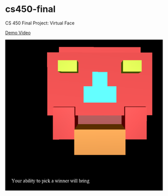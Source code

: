 # cs450-final
CS 450 Final Project: Virtual Face

[Demo Video](https://media.oregonstate.edu/media/t/1_8o8iyyal)

![Screenshot](https://raw.githubusercontent.com/ian-collier-osu/cs450-final/main/screenshot.png)
